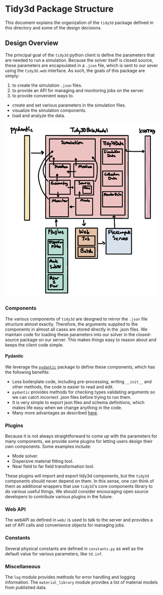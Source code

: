 # Tidy3d Package Structure

This document explains the organization of the `tidy3d` package defined in this directory and some of the design decisions.

## Design Overview

The principal goal of the `tidy3d` python client is define the parameters that are needed to run a simulation.
Because the solver itself is closed source, these parameters are encapsulated in a `.json` file, which is sent to our sever using the `tidy3d.web` interface.
As such, the goals of this package are simply:

1. to create the simulation `.json` files.
2. to provide an API for managing and monitoring jobs on the server.
3. to provide convenient ways to.
  - create and set various parameters in the simulation files.
  - visualize the simulation components.
  - load and analyze the data.

<img src="../docs/source/_static/img/structure.png">

### Components

The various components of `tidy3d` are designed to mirror the `.json` file structure almost exactly.
Therefore, the arguments supplied to the components in almost all cases are stored directly in the .json files.
We maintain code for loading these parameters into our solver in the closed-source package on our server.
This makes things easy to reason about and keeps the client code simple.

#### Pydantic

We leverage the [`pydantic`](https://pydantic-docs.helpmanual.io) package to define these components, which has the following benefits:
- Less boilerplate code, including pre-processing, writing `__init__` and other methods, the code is easier to read and edit.
- `pydantic` provides methods for checking types validating arguments so we can catch incorrect .json files before trying to run them.
- It is very simple to export json files and schema definitions, which makes life easy when we change anything in the code.
- Many more advantages as described [here](https://pydantic-docs.helpmanual.io/#rationale).


### Plugins

Because it is not always straightforward to come up with the parameters for many components, we provide some plugins for letting users design their own components.
Some examples include:
- Mode solver.
- Dispersive material fitting tool.
- Near field to far field transformation tool.

These plugins will import and export tidy3d components, but the `tidy3d` components should never depend on them.
In this sense, one can think of them as additional wrappers that use `tidy3d`'s core components library to do various useful things.
We should consider encouraging open source developers to contribute various plugins in the future.

### Web API

The webAPI as defined in `web/` is used to talk to the server and provides a set of API calls and convenience objects for managing jobs.

### Constants

Several physical constants are defined in `constants.py` as well as the default value for various parameters, like `td.inf`.

### Miscellaneous

The `log` module provides methods for error handling and logging information.
The `material_library` module provides a list of material models from published data.
